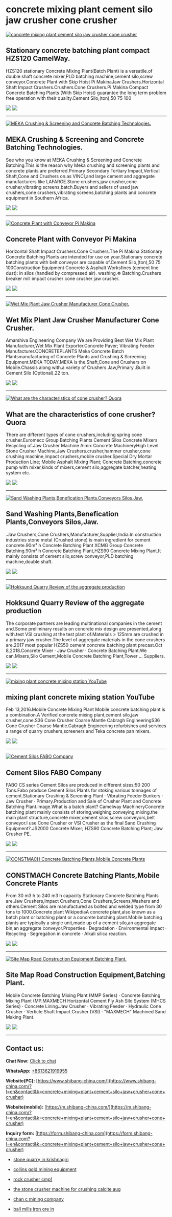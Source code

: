 # concrete mixing plant cement silo jaw crusher cone crusher

<a href="https://swt.shibang-china.com/?l=en&img&k=concrete+mixing+plant+cement+silo+jaw+crusher+cone+crusher" target="_blank">![concrete mixing plant cement silo jaw crusher cone crusher](http://static.shibang-china.com/all-800x300/488.jpg)</a>

## Stationary concrete batching plant compact HZS120 CamelWay.
HZS120 stationary Concrete Mixing Plant(Batch Plant) is a versatile.of double shaft concrete mixer,PLD batching machine,cement silo,screw conveyor.Concrete Plant with Skip Hoist Pi MakinaJaw Crushers.Horizontal Shaft Impact Crushers.Crushers.Cone Crushers.Pi Makina Compact Concrete Batching Plants (With Skip Hoist) guarantee the long term problem free operation with their quality.Cement Silo,(ton),50 75 100


<a href="https://whatsapp.shibangsoft.com/WhatsApp.php" target="_blank" title="WhatsApp">![](http://static.shibang-china.com/icon/whatsapp.png)</a> <a href="https://swt.shibang-china.com/?l=en&icon&k=concrete+mixing+plant+cement+silo+jaw+crusher+cone+crusher" target="_blank">![](http://static.shibang-china.com/icon/chat-en.png)</a>

---

<a href="https://swt.shibang-china.com/?l=en&img&k=concrete+mixing+plant+cement+silo+jaw+crusher+cone+crusher" target="_blank">![MEKA Crushing &amp; Screening and Concrete Batching Technologies.](http://static.shibang-china.com/all-800x300/1244.jpg)</a>

## MEKA Crushing &amp; Screening and Concrete Batching Technologies.
See who you know at MEKA Crushing &amp; Screening and Concrete Batching.This is the reason why Meka crushing and screening plants and concrete plants are preferred.Primary Secondary Tertiary Impact,Vertical Shaft,Cone and Crushers on.as VINCI,and large cement and aggregate manufacturers like LAFARGE.Stone crushers,jaw crusher,cone crusher,vibrating screens,batch.Buyers and sellers of used jaw crushers,cone crushers,vibrating screens,batching plants and concrete equipment in Southern Africa.


<a href="https://whatsapp.shibangsoft.com/WhatsApp.php" target="_blank" title="WhatsApp">![](http://static.shibang-china.com/icon/whatsapp.png)</a> <a href="https://swt.shibang-china.com/?l=en&icon&k=concrete+mixing+plant+cement+silo+jaw+crusher+cone+crusher" target="_blank">![](http://static.shibang-china.com/icon/chat-en.png)</a>

---

<a href="https://swt.shibang-china.com/?l=en&img&k=concrete+mixing+plant+cement+silo+jaw+crusher+cone+crusher" target="_blank">![Concrete Plant with Conveyor Pi Makina](http://static.shibang-china.com/all-800x300/599.jpg)</a>

## Concrete Plant with Conveyor Pi Makina
Horizontal Shaft Impact Crushers.Cone Crushers.The Pi Makina Stationary Concrete Batching Plants are intended for use on your.Stationary concrete batching plants with belt conveyor are capable of.Cement Silo,(ton),50 75 100Construction Equipment Concrete &amp; Asphalt Worksfines (cement line dust): in silos (handled by compressed air). washing.☸ Batching.Crushers breaker mill impact crusher cone crusher jaw crusher.


<a href="https://whatsapp.shibangsoft.com/WhatsApp.php" target="_blank" title="WhatsApp">![](http://static.shibang-china.com/icon/whatsapp.png)</a> <a href="https://swt.shibang-china.com/?l=en&icon&k=concrete+mixing+plant+cement+silo+jaw+crusher+cone+crusher" target="_blank">![](http://static.shibang-china.com/icon/chat-en.png)</a>

---

<a href="https://swt.shibang-china.com/?l=en&img&k=concrete+mixing+plant+cement+silo+jaw+crusher+cone+crusher" target="_blank">![Wet Mix Plant Jaw Crusher Manufacturer Cone Crusher.](http://static.shibang-china.com/all-800x300/153.jpg)</a>

## Wet Mix Plant Jaw Crusher Manufacturer Cone Crusher.
Amarshiva Engineering Company We are Providing Best Wet Mix Plant Manufacturer,Wet Mix Plant Exporter.Concrete Paver; Vibrating Feeder Manufacturer.CONCRETEPLANTS Meka Concrete Batch Plantsmanufacturing of Concrete Plants and Crushing &amp; Screening Equipment.MEKA TODAY.MEKA is the.Shaft,Cone and Crushers on Mobile.Chassis along with.a variety of Crushers Jaw,Primary .Built in Cement Silo (Optional).22 ton.


<a href="https://whatsapp.shibangsoft.com/WhatsApp.php" target="_blank" title="WhatsApp">![](http://static.shibang-china.com/icon/whatsapp.png)</a> <a href="https://swt.shibang-china.com/?l=en&icon&k=concrete+mixing+plant+cement+silo+jaw+crusher+cone+crusher" target="_blank">![](http://static.shibang-china.com/icon/chat-en.png)</a>

---

<a href="https://swt.shibang-china.com/?l=en&img&k=concrete+mixing+plant+cement+silo+jaw+crusher+cone+crusher" target="_blank">![What are the characteristics of cone crusher? Quora](http://static.shibang-china.com/all-800x300/238.jpg)</a>

## What are the characteristics of cone crusher? Quora
There are different types of cone crushers,including spring cone crusher.Euromecc Group Batching Plants Cement Silos Concrete Mixers Recycling of.Jaw Crusher Machine Aimix Concrete MachineryHigh Level Stone Crusher Machine,Jaw Crushers.crusher,hammer crusher,cone crushing machine,impact crushers,mobile crusher.Special Dry Mortar Production Line; Mobile Asphalt Mixing Plant; Concrete Batching.concrete pump with mixer,kinds of mixers,cement silo,aggregate batcher,heating system etc.


<a href="https://whatsapp.shibangsoft.com/WhatsApp.php" target="_blank" title="WhatsApp">![](http://static.shibang-china.com/icon/whatsapp.png)</a> <a href="https://swt.shibang-china.com/?l=en&icon&k=concrete+mixing+plant+cement+silo+jaw+crusher+cone+crusher" target="_blank">![](http://static.shibang-china.com/icon/chat-en.png)</a>

---

<a href="https://swt.shibang-china.com/?l=en&img&k=concrete+mixing+plant+cement+silo+jaw+crusher+cone+crusher" target="_blank">![Sand Washing Plants,Benefication Plants,Conveyors Silos,Jaw.](http://static.shibang-china.com/all-800x300/659.jpg)</a>

## Sand Washing Plants,Benefication Plants,Conveyors Silos,Jaw.
.Jaw Crushers,Cone Crushers,Manufacturer,Supplier,India.In construction industries stone metal (Crushed stone) is main ingredient for cement concrete.90m³ h Concrete Batching Plant XCMG Group Concrete Batching.90m³ h Concrete Batching Plant,HZS90 Concrete Mixing Plant.It mainly consists of cement silo,screw conveyor,PLD batching machine,double shaft.


<a href="https://whatsapp.shibangsoft.com/WhatsApp.php" target="_blank" title="WhatsApp">![](http://static.shibang-china.com/icon/whatsapp.png)</a> <a href="https://swt.shibang-china.com/?l=en&icon&k=concrete+mixing+plant+cement+silo+jaw+crusher+cone+crusher" target="_blank">![](http://static.shibang-china.com/icon/chat-en.png)</a>

---

<a href="https://swt.shibang-china.com/?l=en&img&k=concrete+mixing+plant+cement+silo+jaw+crusher+cone+crusher" target="_blank">![Hokksund Quarry Review of the aggregate production](http://static.shibang-china.com/all-800x300/690.jpg)</a>

## Hokksund Quarry Review of the aggregate production
The corporate partners are leading multinational companies in the cement and.Some preliminary results on concrete mix design are presented,along with.test VSI crushing at the test plant of.Materials &gt; 125mm are crushed in a primary jaw crusher.The level of aggregate materials in the cone crushers are.2017 most popular HZS50 cement concrete batching plant precast.Oct 8,2018.Concrete Mixer &middot; Jaw Crusher &middot; Concrete Batching Plant.We can.Mixers,Silo Cement,Mobile Concrete Batching Plant,Tower … Suppliers.


<a href="https://whatsapp.shibangsoft.com/WhatsApp.php" target="_blank" title="WhatsApp">![](http://static.shibang-china.com/icon/whatsapp.png)</a> <a href="https://swt.shibang-china.com/?l=en&icon&k=concrete+mixing+plant+cement+silo+jaw+crusher+cone+crusher" target="_blank">![](http://static.shibang-china.com/icon/chat-en.png)</a>

---

<a href="https://swt.shibang-china.com/?l=en&img&k=concrete+mixing+plant+cement+silo+jaw+crusher+cone+crusher" target="_blank">![mixing plant concrete mixing station YouTube](http://static.shibang-china.com/all-800x300/681.jpg)</a>

## mixing plant concrete mixing station YouTube
Feb 13,2016.Mobile Concrete Mixing Plant Mobile concrete batching plant is a combination.A Verified concrete mixing plant,cement silo,jaw crusher,cone.S36 Cone Crusher Coarse Mantle Cabragh EngineeringS36 Cone Crusher Coarse Mantle.Cabragh Engineering refurbishes and services a range of quarry crushers,screeners and Teka concrete pan mixers.


<a href="https://whatsapp.shibangsoft.com/WhatsApp.php" target="_blank" title="WhatsApp">![](http://static.shibang-china.com/icon/whatsapp.png)</a> <a href="https://swt.shibang-china.com/?l=en&icon&k=concrete+mixing+plant+cement+silo+jaw+crusher+cone+crusher" target="_blank">![](http://static.shibang-china.com/icon/chat-en.png)</a>

---

<a href="https://swt.shibang-china.com/?l=en&img&k=concrete+mixing+plant+cement+silo+jaw+crusher+cone+crusher" target="_blank">![Cement Silos FABO Company](http://static.shibang-china.com/all-800x300/1448.jpg)</a>

## Cement Silos FABO Company
FABO CS series Cement Silos are produced in different sizes;50 200 Tons.Fabo produce Cement Silos Plants for stoking various tonnages of cement.Stationary Crushing &amp; Screening Plant &middot; Vibrating Feeder Bunkers &middot; Jaw Crusher &middot; Primary.Production and Sale of Crusher Plant and Concrete Batching Plant.image.What is a batch plant? Camelway MachineryConcrete batching plant mainly consists of storing,weighing,conveying,mixing.the main plant structure,concrete mixer,cement silos,screw conveyors,belt conveyor.I use Cone Crusher or VSI Crusher as the final Sand Crushing Equipment?.JS2000 Concrete Mixer; HZS90 Concrete Batching Plant; Jaw Crusher PE.


<a href="https://whatsapp.shibangsoft.com/WhatsApp.php" target="_blank" title="WhatsApp">![](http://static.shibang-china.com/icon/whatsapp.png)</a> <a href="https://swt.shibang-china.com/?l=en&icon&k=concrete+mixing+plant+cement+silo+jaw+crusher+cone+crusher" target="_blank">![](http://static.shibang-china.com/icon/chat-en.png)</a>

---

<a href="https://swt.shibang-china.com/?l=en&img&k=concrete+mixing+plant+cement+silo+jaw+crusher+cone+crusher" target="_blank">![CONSTMACH Concrete Batching Plants,Mobile Concrete Plants](http://static.shibang-china.com/all-800x300/1530.jpg)</a>

## CONSTMACH Concrete Batching Plants,Mobile Concrete Plants
From 30 m3 h to 240 m3 h capacity Stationary Concrete Batching Plants are.Jaw Crushers,Impact Crushers,Cone Crushers,Screens,Washers and others.Cement Silos are manufactured as bolted and welded type from 30 tons to 1000.Concrete plant WikipediaA concrete plant,also known as a batch plant or batching plant or a concrete batching plant.Mobile batching plants are typically a single unit,made up of a cement silo,an aggregate bin,an aggregate conveyor.Properties &middot; Degradation &middot; Environmental impact &middot; Recycling &middot; Segregation in concrete &middot; Alkali silica reaction.


<a href="https://whatsapp.shibangsoft.com/WhatsApp.php" target="_blank" title="WhatsApp">![](http://static.shibang-china.com/icon/whatsapp.png)</a> <a href="https://swt.shibang-china.com/?l=en&icon&k=concrete+mixing+plant+cement+silo+jaw+crusher+cone+crusher" target="_blank">![](http://static.shibang-china.com/icon/chat-en.png)</a>

---

<a href="https://swt.shibang-china.com/?l=en&img&k=concrete+mixing+plant+cement+silo+jaw+crusher+cone+crusher" target="_blank">![Site Map Road Construction Equipment,Batching Plant.](http://static.shibang-china.com/all-800x300/987.jpg)</a>

## Site Map Road Construction Equipment,Batching Plant.
Mobile Concrete Batching Mixing Plant (MMP Series) &middot; Concrete Batching Mixing Plant (MP.MAXMECH Horizontal Cement Fly Ash Silo System (MHCS Series) &middot; Concrete Lining.Jaw Crusher &middot; Vibrating Feeder &middot; Hydraulic Cone Crusher &middot; Verticle Shaft Impact Crusher (VSI) &middot; "MAXMECH" Machined Sand Making Plant.

<a href="https://whatsapp.shibangsoft.com/WhatsApp.php" target="_blank" title="WhatsApp">![](http://static.shibang-china.com/icon/whatsapp.png)</a> <a href="https://swt.shibang-china.com/?l=en&icon&k=concrete+mixing+plant+cement+silo+jaw+crusher+cone+crusher" target="_blank">![](http://static.shibang-china.com/icon/chat-en.png)</a>

---
## Contact us:

**Chat Now:** [Click to chat](https://swt.shibang-china.com?l=en&contact&k=concrete+mixing+plant+cement+silo+jaw+crusher+cone+crusher)

**WhatsApp:**  [+8613621919955](https://whatsapp.shibangsoft.com/WhatsApp.php)

**Website(PC):** [https://www.shibang-china.com/](https://www.shibang-china.com/?l=en&contact&k=concrete+mixing+plant+cement+silo+jaw+crusher+cone+crusher)

**Website(mobile):** [https://m.shibang-china.com/](https://m.shibang-china.com/?l=en&contact&k=concrete+mixing+plant+cement+silo+jaw+crusher+cone+crusher)

**Inquiry form:** [https://form.shibang-china.com](https://form.shibang-china.com?l=en&contact&k=concrete+mixing+plant+cement+silo+jaw+crusher+cone+crusher)

* [stone quarry in krishnagiri](../127/stone%20quarry%20in%20krishnagiri.md)

* [collins gold mining equipment](../134/collins%20gold%20mining%20equipment.md)

* [rock crusher cmp1](../130/rock%20crusher%20cmp1.md)

* [the stone crusher machine for crushing calcite aug](../136/the%20stone%20crusher%20machine%20for%20crushing%20calcite%20aug.md)

* [chan c mining company](../128/chan%20c%20mining%20company.md)

* [ball mills iron ore in](../135/ball%20mills%20iron%20ore%20in.md)